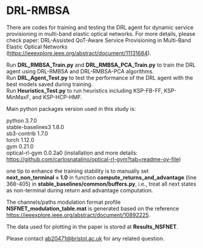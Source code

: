 # DRL-RMBSA
There are codes for training and testing the DRL agent for dynamic service provisioning in multi-band elastic optical networks. For more details, please check paper: DRL-Assisted QoT-Aware Service Provisioning in Multi-Band Elastic Optical Networks (https://ieeexplore.ieee.org/abstract/document/11131684).

Run **DRL_RMBSA_Train.py** and **DRL_RMBSA_PCA_Train.py** to train the DRL agent using DRL-RMBSA and DRL-RMBSA-PCA algorithms.  
Run **DRL_Agent_Test.py** to test the performance of the DRL agent with the best models saved during training.  
Run **Heuristics_Test.py** to run heuristics including KSP-FB-FF, KSP-MinMaxF, and KSP-HCP-HMF.

Main python packages version used in this study is:

python 3.7.0  
stable-baselines3 1.8.0  
sb3-contrib 1.7.0  
torch 1.12.0    
gym 0.21.0  
optical-rl-gym 0.0.2a0 (installation and more details: https://github.com/carlosnatalino/optical-rl-gym?tab=readme-ov-file)

one tip to enhance the training stability is to manually set **next_non_terminal = 1.0** in  function **compute_returns_and_advantage** (line 368-405) in **stable_baselines/common/buffers.py**, i.e., treat all next states as non-terminal during return and advantage computation. 

The channels/paths modulation format profile **NSFNET_modulation_table.mat** is generated based on the reference https://ieeexplore.ieee.org/abstract/document/10892225.

The data used for plotting in the paper is stored at **Results_NSFNET**.  

Please contact ab20471@bristol.ac.uk for any related question.
